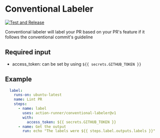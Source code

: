 # Conventional Labeler

[![Test and Release](https://github.com/action-runner/conventional-labeler/actions/workflows/test.yaml/badge.svg)](https://github.com/action-runner/conventional-labeler/actions/workflows/test.yaml)

Conventional labeler will label your PR based on your PR's feature if it follows the conventional commit's guideline

## Required input

- access_token: can be set by using `${{ secrets.GITHUB_TOKEN }}`

## Example
```yaml
  label:
    runs-on: ubuntu-latest
    name: Lint PR
    steps:
      - name: label
        uses: action-runner/conventional-labeler@v1
        with:
          access_token: ${{ secrets.GITHUB_TOKEN }}
      - name: Get the output
        run: echo "The labels were ${{ steps.label.outputs.labels }}"

```